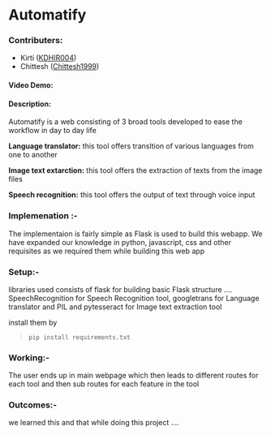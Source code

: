 # Automatify

### Contributers:
- Kirti ([KDHIR004](https://github.com/KDHIR004))
- Chittesh ([Chittesh1999](https://github.com/Chittesh1999))


#### Video Demo:  <URL HERE>
#### Description:
Automatify is a web consisting of 3 broad tools developed to ease the workflow in day to day life

**Language translator:** this tool offers transltion of various languages from one to another

**Image text extarction:** this tool offers the extraction of texts from the image files

**Speech recognition:** this tool offers the output of text through voice input

### Implemenation :-
The implementaion is fairly simple as Flask is used to build this webapp. We have expanded our knowledge in python, javascript, css and other requisites
as we required them while building this web app

### Setup:- 
libraries used consists of flask for building basic Flask structure .... SpeechRecognition for Speech Recognition tool, googletrans for Language translator and PIL and pytesseract for Image text extraction tool

install them by 
  > `pip install requirements.txt`

### Working:-
The user ends up in main webpage which then leads to different routes for each tool and then sub routes for each feature in the tool

### Outcomes:-
we learned this and that while doing this project ....
